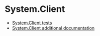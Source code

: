 # System.Client
- [System.Client tests](system-client-tests.md)
- [System.Client additional documentation](system-client-additional-documentation.md)
